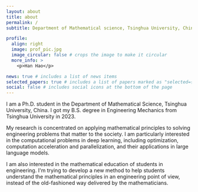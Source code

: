 ```yaml
---
layout: about
title: about
permalink: /
subtitle: Department of Mathematical science, Tsinghua University, China

profile:
  align: right
  image: prof_pic.jpg
  image_circular: false # crops the image to make it circular
  more_info: >
    <p>Han Hao</p>

news: true # includes a list of news items
selected_papers: true # includes a list of papers marked as "selected={true}"
social: false # includes social icons at the bottom of the page
---
```


I am a Ph.D. student in the Department of Mathematical Science, Tsinghua University, China. I got my B.S. degree in Engineering Mechanics from Tsinghua University in 2023.

My research is concentrated on applying mathematical principles to solving engineering problems that matter to the society. I am particularly interested in the computational problems in deep learning, including optimization, computation acceleration and parallelization, and their applications in large language models.

I am also interested in the mathematical education of students in engineering. I'm trying to develop a new method to help students understand the mathematical principles in an engineering point of view, instead of the old-fashioned way delivered by the mathematicians.